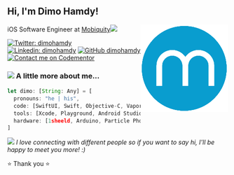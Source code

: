 <h2> Hi, I'm Dimo Hamdy!</h2>
<img align='right' src="https://raw.githubusercontent.com/dimohamdy/dimohamdy/master/Mobiquity.png" width="200">
<p>iOS Software Engineer at <a href="https://www.Mobiquity.com/">Mobiquity</a><img src="https://media.giphy.com/media/ZZg7C3MEglarBUqcoE/giphy.gif" width="30">


[![Twitter: dimohamdy](https://img.shields.io/twitter/follow/dimohamdy?style=social)](https://twitter.com/dimohamdy)
[![Linkedin: dimohamdy](https://img.shields.io/badge/-dimohamdy-blue?style=flat-square&logo=Linkedin&logoColor=white&link=https://www.linkedin.com/in/dimohamdy/)](https://www.linkedin.com/in/dimohamdy/)
[![GitHub dimohamdy](https://img.shields.io/github/followers/dimohamdy?label=follow&style=social)](https://github.com/dimohamdy)
[![Contact me on Codementor](https://www.codementor.io/m-badges/dimohamdy/contact-me.svg)](https://www.codementor.io/@dimohamdy?refer=badge)



### <img src="https://media.giphy.com/media/VgCDAzcKvsR6OM0uWg/giphy.gif" width="50"> A little more about me...  

```javascript
let dimo: [String: Any] = [
  pronouns: "he | his",
  code: [SwiftUI, Swift, Objective-C, Vapor, Java],
  tools: [Xcode, Playground, Android Studio, Sourcetree, Postman],
  hardware: [1sheeld, Arduino, Particle Photon, Raspberry pi]
]
```

<img src="https://media.giphy.com/media/LnQjpWaON8nhr21vNW/giphy.gif" width="30"> <em>I love connecting with different people so if you want to say hi, I'll be happy to meet you more! :)</em>

⭐️  Thank you ⭐️
